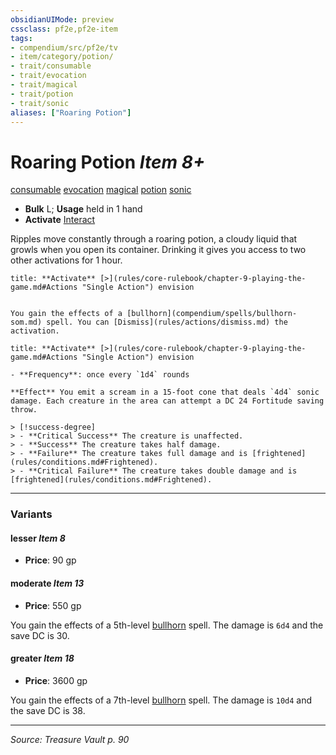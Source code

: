 ```yaml
---
obsidianUIMode: preview
cssclass: pf2e,pf2e-item
tags:
- compendium/src/pf2e/tv
- item/category/potion/
- trait/consumable
- trait/evocation
- trait/magical
- trait/potion
- trait/sonic
aliases: ["Roaring Potion"]
---
```

# Roaring Potion *Item 8+*  
[consumable](rules/traits/consumable.md "Consumable Item Trait")  [evocation](rules/traits/evocation.md "Evocation School Trait")  [magical](rules/traits/magical.md "Magical Item Trait")  [potion](rules/traits/potion.md "Potion Item Trait")  [sonic](rules/traits/sonic.md "Sonic Energy & Element Trait")  

- **Bulk** L; **Usage** held in 1 hand
- **Activate** [Interact](rules/actions/interact.md)

Ripples move constantly through a roaring potion, a cloudy liquid that growls when you open its container. Drinking it gives you access to two other activations for 1 hour.

```ad-embed-ability
title: **Activate** [>](rules/core-rulebook/chapter-9-playing-the-game.md#Actions "Single Action") envision


You gain the effects of a [bullhorn](compendium/spells/bullhorn-som.md) spell. You can [Dismiss](rules/actions/dismiss.md) the activation.
```

```ad-embed-ability
title: **Activate** [>](rules/core-rulebook/chapter-9-playing-the-game.md#Actions "Single Action") envision

- **Frequency**: once every `1d4` rounds

**Effect** You emit a scream in a 15-foot cone that deals `4d4` sonic damage. Each creature in the area can attempt a DC 24 Fortitude saving throw.

> [!success-degree] 
> - **Critical Success** The creature is unaffected.
> - **Success** The creature takes half damage.
> - **Failure** The creature takes full damage and is [frightened](rules/conditions.md#Frightened).
> - **Critical Failure** The creature takes double damage and is [frightened](rules/conditions.md#Frightened).
```

---

### Variants

#### lesser *Item 8*

- **Price**: 90 gp

#### moderate *Item 13*

- **Price**: 550 gp

You gain the effects of a 5th-level [bullhorn](compendium/spells/bullhorn-som.md) spell. The damage is `6d4` and the save DC is 30.

#### greater *Item 18*

- **Price**: 3600 gp

You gain the effects of a 7th-level [bullhorn](compendium/spells/bullhorn-som.md) spell. The damage is `10d4` and the save DC is 38.

---
*Source: Treasure Vault p. 90*